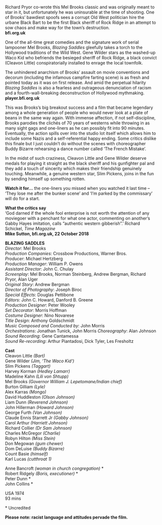 
Richard Pryor co-wrote this Mel Brooks classic and was originally meant to star in it, but unfortunately he was uninsurable at the time of shooting. One of Brooks’ bawdiest spoofs sees a corrupt Old West politician hire the urbane Black Bart to be the first Black sheriff of Rock Ridge in an attempt to sow chaos and make way for the town’s destruction.<br>
**bfi.org.uk**<br>

One of the all-time great comedies and the signature work of serial lampooner Mel Brooks, _Blazing Saddles_ gleefully takes a torch to the Hollywood traditions of the Wild West. Gene Wilder stars as the washed-up Waco Kid who befriends the besieged sheriff of Rock Ridge, a black convict (Cleavon Little) conspiratorially installed to enrage the local townfolk.

The unhindered anarchism of Brooks’ assault on movie conventions and decorum (including the infamous campfire farting scene) is as fresh and pointed today as it was on first release. And amid the perpetual hilarity _Blazing Saddles_ is also a fearless and outrageous denunciation of racism and a fourth-wall-breaking deconstruction of Hollywood mythmaking.<br>
**player.bfi.org.uk**<br>

This was Brooks’s big breakout success and a film that became legendary among a whole generation of people who would never look at a plate of beans in the same way again. With immense affection, if not self-discipline, Brooks parodies the clichés of 70 years of westerns while throwing in as many sight gags and one-liners as he can possibly fit into 90 minutes. Eventually, the action spills over into the studio lot itself which allows him to include some Nazis and a self-referential happy ending. Some critics dislike this finale but I just couldn’t do without the scenes with choreographer Buddy Bizarre rehearsing a dance number called ‘The French Mistake’.

In the midst of such craziness, Cleavon Little and Gene Wilder deserve medals for playing it straight as the black sheriff and his gunfighter pal and they add a touch of sincerity which makes their friendship genuinely touching. Meanwhile, a genuine western star, Slim Pickens, joins in the fun by sending himself up something rotten.

**Watch it for…** the one-liners you missed when you watched it last time – ‘They lose me after the bunker scene’ and ‘I’m parked by the commissary’ will do for a start.

**What the critics say**<br>
‘God darned if the whole fool enterprise is not worth the attention of any moviegoer with a penchant for what one actor, commenting on another’s Gabby Hayes imitation, calls “authentic western gibberish”.’ Richard Schickel, _Time Magazine_<br>
**Mike Sutton, bfi.org.uk, 22 October 2018**<br>

**BLAZING SADDLES**<br>
_Director_: Mel Brooks  
_Production Companies_: Crossbow Productions, Warner Bros.  
_Producer_: Michael Hertzberg  
_Production Manager_: William P. Owens  
_Assistant Director_: John C. Chulay  
_Screenplay_: Mel Brooks, Norman Steinberg, Andrew Bergman, Richard Pryor, Alan Uger  
_Original Story_: Andrew Bergman  
_Director of Photography_: Joseph Biroc  
_Special Effects_: Douglas Pettibone  
_Editors_: John C. Howard, Danford B. Greene  
_Production Designer_: Peter Wooley  
_Set Decorator_: Morris Hoffman  
_Costume Designer_: Nino Novarese  
_Title Design_: Anthony Goldschmidt  
_Music Composed and Conducted by_: John Morris  
_Orchestrations_: Jonathan Tunick, John Morris
_Choreography_: Alan Johnson  
_Sound Recording_: Gene Cantamessa  
_Sound Re-recording_: Arthur Piantadosi, Dick Tyler, Les Fresholtz<br>

**Cast**<br>
Cleavon Little _(Bart)_  
Gene Wilder _(Jim, ‘The Waco Kid’)_  
Slim Pickens _(Taggart)_  
Harvey Korman _(Hedley Lamarr)_  
Madeline Kahn _(Lili von Shtupp)_  
Mel Brooks _(Governor William J. Lepetomane/Indian chief)_  
Burton Gilliam _(Lyle)_  
Alex Karras _(Mongo)_  
David Huddleston _(Olson Johnson)_  
Liam Dunn _(Reverend Johnson)_  
John Hillerman _(Howard Johnson)_  
George Furth _(Van Johnson)_  
Claude Ennis Starrett Jr _(Gabby Johnson)_  
Carol Arthur _(Harriett Johnson)_  
Richard Collier _(Dr Sam Johnson)_  
Charles McGregor _(Charlie)_  
Robyn Hilton _(Miss Stein)_  
Don Megowan _(gum chewer)_  
Dom DeLuise _(Buddy Bizarre)_  
Count Basie _(himself)_  
Karl Lucas _(cutthroat 1)_

Anne Bancroft _(woman in church congregation)_ *  
Robert Ridgely _(Boris, executioner)_ *  
Peter Dunn  *  
John Collins  *

USA 1974<br>
93 mins<br>

\* Uncredited<br>

**Please note: racist language and attitudes pervade the film.**<br>
<!--stackedit_data:
eyJoaXN0b3J5IjpbLTQzNTEzMzY5N119
-->